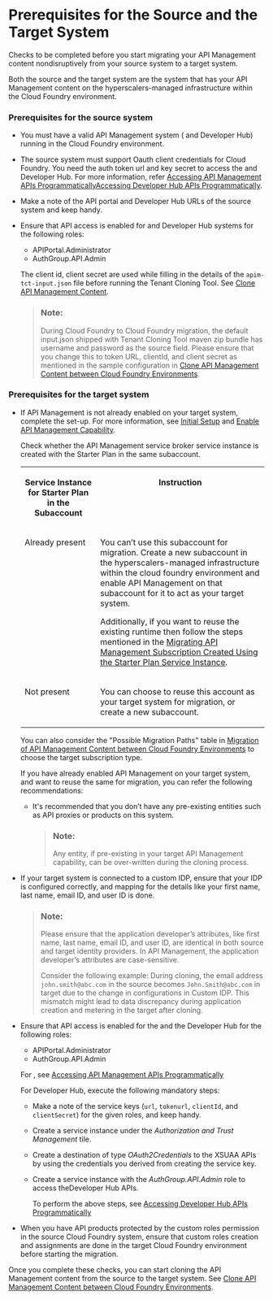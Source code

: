<!-- loio1b181dd730264f928b97878927ceba41 -->

# Prerequisites for the Source and the Target System

Checks to be completed before you start migrating your API Management content nondisruptively from your source system to a target system.



Both the source and the target system are the system that has your API Management content on the hyperscalers-managed infrastructure within the Cloud Foundry environment.





### Prerequisites for the source system

-   You must have a valid API Management system \( and Developer Hub\) running in the Cloud Foundry environment.
-   The source system must support Oauth client credentials for Cloud Foundry. You need the auth token url and key secret to access the and Developer Hub. For more information, refer [Accessing API Management APIs Programmatically](https://help.sap.com/docs/integration-suite/sap-integration-suite/api-access-plan-for-api-portal?version=CLOUD)[Accessing Developer Hub APIs Programmatically](https://help.sap.com/docs/integration-suite/sap-integration-suite/api-access-plan-for-api-business-hub-enterprise?version=CLOUD).
-   Make a note of the API portal and Developer Hub URLs of the source system and keep handy.
-   Ensure that API access is enabled for and Developer Hub systems for the following roles:

    -   APIPortal.Administrator
    -   AuthGroup.API.Admin

    The client id, client secret are used while filling in the details of the `apim-tct-input.json` file before running the Tenant Cloning Tool. See [Clone API Management Content](clone-api-management-content-7abd887.md).

    > ### Note:  
    > During Cloud Foundry to Cloud Foundry migration, the default input.json shipped with Tenant Cloning Tool maven zip bundle has username and password as the source field. Please ensure that you change this to token URL, clientId, and client secret as mentioned in the sample configuration in [Clone API Management Content between Cloud Foundry Environments](clone-api-management-content-between-cloud-foundry-environments-2e5d127.md).




### Prerequisites for the target system

-   If API Management is not already enabled on your target system, complete the set-up. For more information, see [Initial Setup](https://help.sap.com/docs/integration-suite/sap-integration-suite/initial-setup?state=DRAFT&version=CLOUD) and [Enable API Management Capability](https://help.sap.com/docs/integration-suite/sap-integration-suite/enabling-api-management-capability-from-integration-suite?state=DRAFT&version=CLOUD).

    Check whether the API Management service broker service instance is created with the Starter Plan in the same subaccount.


    <table>
    <tr>
    <th valign="top">

    Service Instance for Starter Plan in the Subaccount
    
    </th>
    <th valign="top">

    Instruction
    
    </th>
    </tr>
    <tr>
    <td valign="top">
    
    Already present
    
    </td>
    <td valign="top">
    
    You can’t use this subaccount for migration. Create a new subaccount in the hyperscalers-managed infrastructure within the cloud foundry environment and enable API Management on that subaccount for it to act as your target system.

    Additionally, if you want to reuse the existing runtime then follow the steps mentioned in the [Migrating API Management Subscription Created Using the Starter Plan Service Instance](migrating-api-management-subscription-created-using-the-starter-plan-service-instan-9778a36.md).
    
    </td>
    </tr>
    <tr>
    <td valign="top">
    
    Not present
    
    </td>
    <td valign="top">
    
    You can choose to reuse this account as your target system for migration, or create a new subaccount.
    
    </td>
    </tr>
    </table>
    
    You can also consider the "Possible Migration Paths" table in [Migration of API Management Content between Cloud Foundry Environments](migration-of-api-management-content-between-cloud-foundry-environments-17f09f3.md) to choose the target subscription type.

    If you have already enabled API Management on your target system, and want to reuse the same for migration, you can refer the following recommendations:

    -   It's recommended that you don’t have any pre-existing entities such as API proxies or products on this system.

        > ### Note:  
        > Any entity, if pre-existing in your target API Management capability, can be over-written during the cloning process.


-   If your target system is connected to a custom IDP, ensure that your IDP is configured correctly, and mapping for the details like your first name, last name, email ID, and user ID is done.

    > ### Note:  
    > Please ensure that the application developer’s attributes, like first name, last name, email ID, and user ID, are identical in both source and target identity providers. In API Management, the application developer’s attributes are case-sensitive.
    > 
    > Consider the following example: During cloning, the email address `john.smith@abc.com` in the source becomes `John.Smith@abc.com` in target due to the change in configurations in Custom IDP. This mismatch might lead to data discrepancy during application creation and metering in the target after cloning.

-   Ensure that API access is enabled for the and the Developer Hub for the following roles:

    -   APIPortal.Administrator
    -   AuthGroup.API.Admin

    For , see [Accessing API Management APIs Programmatically](https://help.sap.com/docs/integration-suite/sap-integration-suite/api-access-plan-for-api-portal?version=CLOUD)

    For Developer Hub, execute the following mandatory steps:

    -   Make a note of the service keys \(`url`, `tokenurl`, `clientId`, and `clientSecret`\) for the given roles, and keep handy.

    -   Create a service instance under the *Authorization and Trust Management* tile.

    -   Create a destination of type *OAuth2Credentials* to the XSUAA APIs by using the credentials you derived from creating the service key.

    -   Create a service instance with the *AuthGroup.API.Admin* role to access theDeveloper Hub APIs.

        To perform the above steps, see [Accessing Developer Hub APIs Programmatically](https://help.sap.com/docs/integration-suite/sap-integration-suite/api-access-plan-for-api-business-hub-enterprise?version=CLOUD)


-   When you have API products protected by the custom roles permission in the source Cloud Foundry system, ensure that custom roles creation and assignments are done in the target Cloud Foundry environment before starting the migration.


Once you complete these checks, you can start cloning the API Management content from the source to the target system. See [Clone API Management Content between Cloud Foundry Environments](clone-api-management-content-between-cloud-foundry-environments-2e5d127.md).


